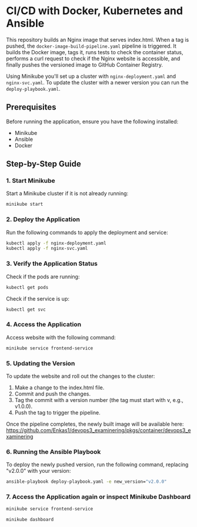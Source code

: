 #  CI/CD with Docker, Kubernetes and Ansible

This repository builds an Nginx image that serves index.html. When a tag is pushed, the ``docker-image-build-pipeline.yaml`` pipeline is triggered. It builds the Docker image, tags it, runs tests to check the container status, performs a curl request to check if the Nginx website is accessible, and finally pushes the versioned image to GitHub Container Registry.

Using Minikube you'll set up a cluster with ``nginx-deployment.yaml`` and ``nginx-svc.yaml``. To update the cluster with a newer version you can run the ``deploy-playbook.yaml``.

## Prerequisites
Before running the application, ensure you have the following installed:

- Minikube
- Ansible
- Docker

## Step-by-Step Guide

### 1. Start Minikube
Start a Minikube cluster if it is not already running:
```sh
minikube start
```

### 2. Deploy the Application
Run the following commands to apply the deployment and service:
```sh
kubectl apply -f nginx-deployment.yaml
kubectl apply -f nginx-svc.yaml
```

### 3. Verify the Application Status
Check if the pods are running:
```sh
kubectl get pods
```

Check if the service is up:
```sh
kubectl get svc
```

### 4. Access the Application
Access website with the following command:
```sh
minikube service frontend-service
```
### 5. Updating the Version
To update the website and roll out the changes to the cluster:

1. Make a change to the index.html file.
2. Commit and push the changes.
3. Tag the commit with a version number (the tag must start with v, e.g., v1.0.0).
4. Push the tag to trigger the pipeline.

Once the pipeline completes, the newly built image will be available here:
https://github.com/Enkas1/devops3_examinering/pkgs/container/devops3_examinering

### 6. Running the Ansible Playbook
To deploy the newly pushed version, run the following command, replacing "v2.0.0" with your version:

```sh
ansible-playbook deploy-playbook.yaml -e new_version="v2.0.0"
```
### 7. Access the Application again or inspect Minikube Dashboard
```sh
minikube service frontend-service
```
```sh
minikube dashboard
```
